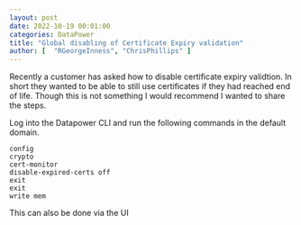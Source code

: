```yaml
---
layout: post
date: 2022-10-19 00:01:00
categories: DataPower
title: "Global disabling of Certificate Expiry validation"
author: [  "RGeorgeInness", "ChrisPhillips" ]
---
```


Recently a customer has asked how to disable certificate expiry validtion. In short they wanted to be able to still use certificates if they had reached end of life. Though this is not something I would recommend I wanted to share the steps.

<!--more-->

Log into the Datapower CLI and run the following commands in the default domain.

```
config
crypto
cert-monitor
disable-expired-certs off
exit
exit
write mem
```

This can also be done via the UI
